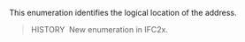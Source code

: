 This enumeration identifies the logical location of the address.

> HISTORY&nbsp; New enumeration in IFC2x.

